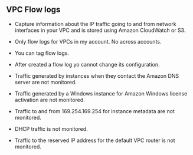 ## VPC Flow logs

- Capture information about the IP traffic going to and from network interfaces in your VPC and is stored using Amazon CloudWatch or S3.

- Only flow logs for VPCs in my account. No across accounts.

- You can tag flow logs.

- After created a flow log yo cannot change its configuration.

- Traffic generated by instances when they contact the Amazon DNS server are not monitored.

- Traffic generated by a Windows instance for Amazon Windows license activation are not monitored.

- Traffic to and from 169.254.169.254 for instance metadata are not monitored.

- DHCP traffic is not monitored.

- Traffic to the reserved IP address for the default VPC router is not monitored.
